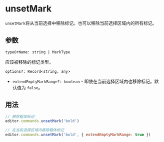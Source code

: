 # unsetMark
`unsetMark`将从当前选择中移除标记。也可以移除当前选择区域内的所有标记。

## 参数
`typeOrName: string | MarkType`

应该被移除的标记类型。

`options?: Record<string, any>`

* `extendEmptyMarkRange?: boolean` - 即使在当前选择区域内也移除标记。默认值为 `false`。

## 用法
```js
// 移除粗体标记
editor.commands.unsetMark('bold')

// 在当前选择区域内移除粗体标记
editor.commands.unsetMark('bold', { extendEmptyMarkRange: true })
```